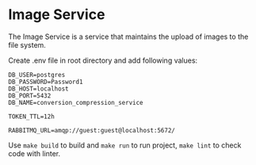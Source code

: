 # **Image Service**
The Image Service is a service that maintains the upload of images to the file system.

Create .env file in root directory and add following values:
~~~~
DB_USER=postgres
DB_PASSWORD=Password1
DB_HOST=localhost
DB_PORT=5432
DB_NAME=conversion_compression_service

TOKEN_TTL=12h

RABBITMQ_URL=amqp://guest:guest@localhost:5672/
~~~~
Use `make build` to build and `make run` to run project, `make lint` to check code with linter.
